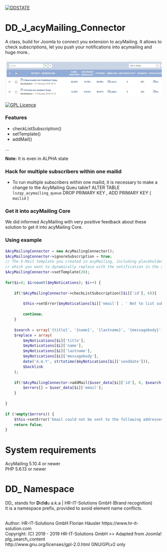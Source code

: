 
[![DDSTATE](https://img.shields.io/badge/status-ALPHA-red.svg?style=flat)](https://img.shields.io/badge/status-ALPHA-red.svg?style=flat)

# DD_J_acyMailing_Connector
A class, build for Joomla to connect you extension to acyMailing. It allows to check subscriptions, let you push your notifications into acymailing and huge more..

![alt text](https://raw.githubusercontent.com/hr-it-solutions/DD_J_acyMailingConnector/master/demo.jpg)

[![GPL Licence](https://badges.frapsoft.com/os/gpl/gpl.png?v=102)](https://opensource.org/licenses/GPL-2.0/)

### Features
- checkListSubscription()
- setTemplate()
- addMail()

...

**Note:** It is even in ALPHA state

### Hack for multiple subscribers within one mailid
- To run multiple subscribers within one mailid, it is necessary to make a change to the AcyMailing Queu table?
ALTER TABLE  `lszqy_acymailing_queue` DROP PRIMARY KEY , ADD PRIMARY KEY (  `mailid` )

### Get it into acyMailing Core
We did informed AcyMailing with very positive feedback about these solution to get it into acyMailing Core.

### Using example


```php
$AcyMailingConnector = new AcyMailingConnector();
$AcyMailingConnector->ignoreSubscription = true;
// The E-Mail template you created in acyMailing, including placeholder like {title}, {name}, etc. 
// which you want to dynamically replace with the notification in the addMail() methode (see below)
$AcyMailingConnector->setTemplate(20);

for($i=0; $i<count($myNotications); $i++) {

	if(!$AcyMailingConnector->checkListSubscription([$i]['id'], 6)){

		$this->setError($myNotications[$i]['email'] . ' Not to list subscribed');

		continue;
	}

	$search = array('{title}', '{name}', '{lastname}', '{messagebody}', '{senddate}', '{link}');
	$replace = array(
		$myNotications[$i]['title'],
		$myNotications[$i]['name'],
		$myNotications[$i]['lastname'],
		$myNotications[$i]['messagebody'],
		date('d.m.Y', strtotime($myNotications[$i]['senddate'])),
		$backlink
	);
	
	if(!$AcyMailingConnector->addMail($user_data[$i]['id'], 6, $search, $replace)){
		$errors[] = $user_data[$i]['email'];
	}

}

if (!empty($errors)) {
	$this->setError('Email could not be sent to the following addresses: ' . implode(', ', $errors));
	return false;
}
```

# System requirements
AcyMailing 5.10.4 or newer                                                                  <br>
PHP 5.6.13 or newer

# DD_ Namespace
DD_ stands for **D**idl**d**u a.k.a | HR-IT-Solutions GmbH (Brand recognition)              <br>
It is a namespace prefix, provided to avoid element name conflicts.

<br>
Author: HR-IT-Solutions GmbH Florian Häusler https://www.hr-it-solution.com                 <br>
Copyright: (C) 2019 - 2019 HR-IT-Solutions GmbH >> Adapted from Joomla! plg_search_content  <br>
http://www.gnu.org/licenses/gpl-2.0.html GNU/GPLv2 only

